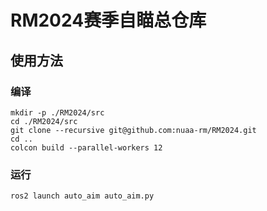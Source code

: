 # RM2024赛季自瞄总仓库
## 使用方法
### 编译
```
mkdir -p ./RM2024/src
cd ./RM2024/src
git clone --recursive git@github.com:nuaa-rm/RM2024.git
cd ..
colcon build --parallel-workers 12
```
### 运行
```ros2 launch auto_aim auto_aim.py```
